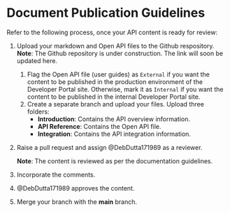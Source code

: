 # Document Publication Guidelines

Refer to the following process, once your API content is ready for review:

1. Upload your markdown and Open API files to the Github respository.
**Note**: The Github repository is under construction. The link will soon be updated here.

    1. Flag the Open API file (user guides) as `External` if you want the content to be published in the production environment of the Developer Portal site. Otherwise, mark it as `Internal` if you want the content to be published in the internal Developer Portal site.
    2. Create a separate branch and upload your files. Upload three folders:
         * **Introduction**: Contains the API overview information.
         * **API Reference**: Contains the Open API file.
         * **Integration**: Contains the API integration information.
2. Raise a pull request and assign @DebDutta171989 as a reviewer.
  
    **Note**: The content is reviewed as per the documentation guidelines.
3. Incorporate the comments.  
4. @DebDutta171989 approves the content.
5. Merge your branch with the **main** branch.
